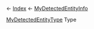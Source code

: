 ← [Index](Api-Index) ← [MyDetectedEntityInfo](Sandbox.ModAPI.Ingame.MyDetectedEntityInfo)

[MyDetectedEntityType](Sandbox.ModAPI.Ingame.MyDetectedEntityType) Type